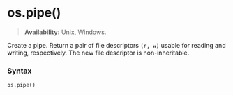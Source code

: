 # os.pipe()

> **Availability:** Unix, Windows.

Create a pipe. Return a pair of file descriptors `(r, w)` usable for reading and writing, respectively. The new file descriptor is non-inheritable.

### Syntax

```python
os.pipe()
```
